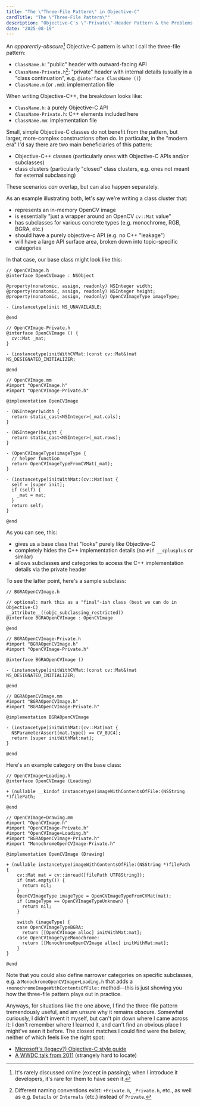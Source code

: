 ```yaml
---
title: "The \"Three-File Pattern\" in Objective-C"
cardTitle: "The \"Three-File Pattern\""
description: "Objective-C's \"-Private\"-Header Pattern & the Problems it Solves"
date: "2025-08-19"
---
```


An *apparently-obscure*[^1] Objective-C pattern is what I call the three-file pattern:

- `ClassName.h`: "public" header with outward-facing API
- `ClassName-Private.h`[^2]: "private" header with internal details (usually in a "class continuation", e.g. `@interface ClassName ()`)
- `ClassName.m` (or `.mm`): implementation file

[^1]: It's rarely discussed online (except in passing); when I introduce it developers, it's rare for them to have seen it.

[^2]: Different naming conventions exist: `+Private.h`, `_Private.h`, etc., as well as e.g. `Details` or `Internals` (etc.) instead of `Private`.

When writing Objective-C++, the breakdown looks like:

- `ClassName.h`: a purely Objective-C API
- `ClassName-Private.h`: C++ elements included here
- `ClassName.mm`: implementation file

Small, simple Objective-C classes do not benefit from the pattern, but larger, more-complex constructions often do.
In particular, in the "modern era" I'd say there are two main beneficiaries of this pattern:

- Objective-C++ classes (particularly ones with Objective-C APIs and/or subclasses)
- class clusters (particularly "closed" class clusters, e.g. ones not meant for external subclassing)

These scenarios *can* overlap, but can also happen separately.

As an example illustrating both, let's say we're writing a class cluster that:

- represents an in-memory OpenCV image
- is essentially "just a wrapper around an OpenCV `cv::Mat` value"
- has subclasses for various concrete types (e.g. monochrome, RGB, BGRA, etc.)
- should have a purely objective-c API (e.g. no C++ "leakage")
- will have a large API surface area, broken down into topic-specific categories

In that case, our base class might look like this:


```objc++
// OpenCVImage.h
@interface OpenCVImage : NSObject 

@property(nonatomic, assign, readonly) NSInteger width;
@property(nonatomic, assign, readonly) NSInteger height;
@property(nonatomic, assign, readonly) OpenCVImageType imageType;

- (instancetype)init NS_UNAVAILABLE;

@end

// OpenCVImage-Private.h
@interface OpenCVImage () {
  cv::Mat _mat;
}

- (instancetype)initWithCVMat:(const cv::Mat&)mat NS_DESIGNATED_INITIALIZER;

@end

// OpenCVImage.mm
#import "OpenCVImage.h"
#import "OpenCVImage-Private.h"

@implementation OpenCVImage

- (NSInteger)width {
  return static_cast<NSInteger>(_mat.cols);
}

- (NSInteger)height {
  return static_cast<NSInteger>(_mat.rows);
}

- (OpenCVImageType)imageType {
  // helper function
  return OpenCVImageTypeFromCVMat(_mat);
}

- (instancetype)initWithMat:(cv::Mat)mat {
  self = [super init];
  if (self) {
    _mat = mat;
  }
  return self;
}

@end
```

As you can see, this:

- gives us a base class that "looks" purely like Objective-C
- completely hides the C++ implementation details (no `#if __cplusplus` or similar)
- allows subclasses and categories to access the C++ implementation details via the private header

To see the latter point, here's a sample subclass:

```objc++
// BGRAOpenCVImage.h

// optional: mark this as a "final"-ish class (best we can do in Objective-C)
__attribute__((objc_subclassing_restricted))
@interface BGRAOpenCVImage : OpenCVImage

@end

// BGRAOpenCVImage-Private.h
#import "BGRAOpenCVImage.h"
#import "OpenCVImage-Private.h"

@interface BGRAOpenCVImage ()

- (instancetype)initWithCVMat:(const cv::Mat&)mat NS_DESIGNATED_INITIALIZER;

@end

// BGRAOpenCVImage.mm
#import "BGRAOpenCVImage.h"
#import "BGRAOpenCVImage-Private.h"

@implementation BGRAOpenCVImage

- (instancetype)initWithMat:(cv::Mat)mat {
  NSParameterAssert(mat.type() == CV_8UC4);
  return [super initWithMat:mat];
}

@end
```

Here's an example category on the base class:

```objc++
// OpenCVImage+Loading.h
@interface OpenCVImage (Loading)

+ (nullable __kindof instancetype)imageWithContentsOfFile:(NSString *)filePath;

@end

// OpenCVImage+Drawing.mm
#import "OpenCVImage.h"
#import "OpenCVImage-Private.h"
#import "OpenCVImage+Loading.h"
#import "BGRAOpenCVImage-Private.h"
#import "MonochromeOpenCVImage-Private.h"

@implementation OpenCVImage (Drawing)

+ (nullable instancetype)imageWithContentsOfFile:(NSString *)filePath {
    cv::Mat mat = cv::imread([filePath UTF8String]);
    if (mat.empty()) {
      return nil;
    }
    OpenCVImageType imageType = OpenCVImageTypeFromCVMat(mat);
    if (imageType == OpenCVImageTypeUnknown) {
      return nil;
    }

    switch (imageType) {
    case OpenCVImageTypeBGRA:
      return [[OpenCVImage alloc] initWithMat:mat];
    case OpenCVImageTypeMonochrome:
      return [[MonochromeOpenCVImage alloc] initWithMat:mat];
    }
}

@end
```

Note that you could also define narrower categories on specific subclasses, e.g. a `MonochromeOpenCVImage+Loading.h` that adds a `+monochromeImageWithContentsOfFile:` method—this is just showing you how the three-file pattern plays out in practice.

Anyways, for situations like the one above, I find the three-file pattern tremendously useful, and am unsure why it remains obscure.
Somewhat curiously, I didn't invent it myself, but can't pin down where I came across it: I don't remember where I learned it, and can't find an obvious place I might've seen it before.
The closest matches I could find were the below, neither of which feels like the right spot:

- [Microsoft's (legacy?) Objective-C style guide](https://microsoft.github.io/objc-guide/Headers/Factoring.html)
- [A WWDC talk from 2011](https://nonstrict.eu/wwdcindex/wwdc2011/322/) (strangely hard to locate)

